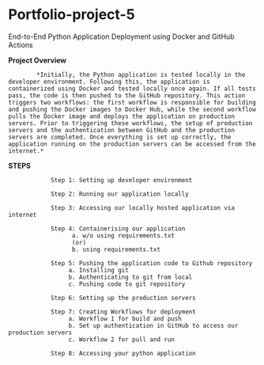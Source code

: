 # Portfolio-project-5
End-to-End Python Application Deployment using Docker and GitHub Actions

**Project Overview**

            *Initially, the Python application is tested locally in the developer environment. Following this, the application is containerized using Docker and tested locally once again. If all tests pass, the code is then pushed to the GitHub repository. This action triggers two workflows: the first workflow is responsible for building and pushing the Docker images to Docker Hub, while the second workflow pulls the Docker image and deploys the application on production servers. Prior to triggering these workflows, the setup of production servers and the authentication between GitHub and the production servers are completed. Once everything is set up correctly, the application running on the production servers can be accessed from the internet.*

**STEPS**

            
                Step 1: Setting up developer environment

                Step 2: Running our application locally
                
                Step 3: Accessing our locally hosted application via internet
                
                Step 4: Containerising our application
                      a. w/o using requirements.txt 
                      (or)
                      b. using requirements.txt
                
                Step 5: Pushing the application code to Github repository
                     a. Installing git
                     b. Authenticating to git from local 
                     c. Pushing code to git repository
                 
                Step 6: Setting up the production servers
                
                Step 7: Creating Workflows for deployment
                     a. Workflow 1 for build and push
                     b. Set up authentication in GitHub to access our production servers
                     c. Workflow 2 for pull and run
                
                Step 8: Accessing your python application
        
          

